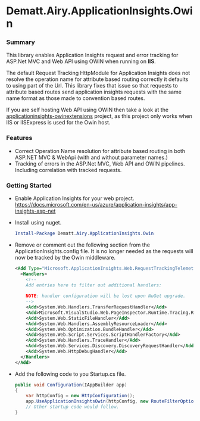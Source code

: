 # Dematt.Airy.ApplicationInsights.Owin #

### Summary ###
This library enables Application Insights request and error tracking for ASP.Net MVC and Web API using OWIN when running on **IIS**.

The default Request Tracking HttpModule for Application Insights does not resolve the operation name for attribute based routing correctly it defaults to using part of the Url.  This library fixes that issue so that requests to attribute based routes send application insights requests with the same name format as those made to convention based routes.

If you are self hosting Web API using OWIN then take a look at the [applicationinsights-owinextensions](https://github.com/marcinbudny/applicationinsights-owinextensions) project, as this project only works when IIS or IISExpress is used for the Owin host.

### Features ###
  - Correct Operation Name resolution for attribute based routing in both ASP.NET MVC & WebApi (with and without parameter names.)
  - Tracking of errors in the ASP.Net MVC, Web API and OWIN pipelines. Including correlation with tracked requests.

### Getting Started ###
  - Enable Application Insights for your web project. 
    https://docs.microsoft.com/en-us/azure/application-insights/app-insights-asp-net
  - Install using nuget.

    ```Powershell
    Install-Package Dematt.Airy.ApplicationInsights.Owin
    ```
  - Remove or comment out the following section from the ApplicationInsights.config file.
    It is no longer needed as the requests will now be tracked by the Owin middleware.
    ```xml
    <Add Type="Microsoft.ApplicationInsights.Web.RequestTrackingTelemetryModule, Microsoft.AI.Web">
      <Handlers>
        <!-- 
        Add entries here to filter out additional handlers: 
        
        NOTE: handler configuration will be lost upon NuGet upgrade.
        -->
        <Add>System.Web.Handlers.TransferRequestHandler</Add>
        <Add>Microsoft.VisualStudio.Web.PageInspector.Runtime.Tracing.RequestDataHttpHandler</Add>
        <Add>System.Web.StaticFileHandler</Add>
        <Add>System.Web.Handlers.AssemblyResourceLoader</Add>
        <Add>System.Web.Optimization.BundleHandler</Add>
        <Add>System.Web.Script.Services.ScriptHandlerFactory</Add>
        <Add>System.Web.Handlers.TraceHandler</Add>
        <Add>System.Web.Services.Discovery.DiscoveryRequestHandler</Add>
        <Add>System.Web.HttpDebugHandler</Add>
      </Handlers>
    </Add>
    ```
  - Add the following code to you Startup.cs file.
    ```C#
    public void Configuration(IAppBuilder app)
    {
        var httpConfig = new HttpConfiguration();        
        app.UseApplicationInsightsOwin(httpConfig, new RouteFilterOptions(), new TelemetryClient());
        // Other startup code would follow.
    }
    ```